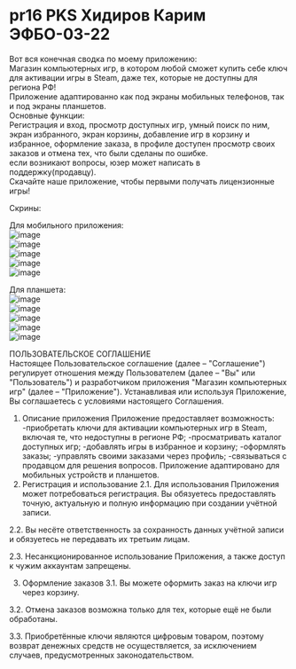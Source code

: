 # pr16 PKS Хидиров Карим ЭФБО-03-22

Вот вся конечная сводка по моему приложению:  
Магазин компьютерных игр, в котором любой сможет купить себе ключ для активации игры в Steam, даже тех, которые не доступны для региона РФ!  
Приложение адаптированно как под экраны мобильных телефонов, так и под экраны планшетов.  
Основные функции:  
Регистрация и вход, просмотр доступных игр, умный поиск по ним, экран избранного, экран корзины, добавление игр в корзину и избранное, оформление заказа, в профиле доступен просмотр своих заказов и отмена тех, что были сделаны по ошибке.  
если возникают вопросы, юзер может написать в поддержку(продавцу).  
Скачайте наше приложение, чтобы первыми получать лицензионные игры!  

Скрины:  

Для мобильного приложения:  
![image](https://github.com/user-attachments/assets/cb520df2-da86-4579-88e4-a0564b2afa2d)  
![image](https://github.com/user-attachments/assets/cb0ed6d7-6e90-49dd-94cf-2bd0f65c419a)  
![image](https://github.com/user-attachments/assets/592deee1-2aea-4ee1-a003-19146c10ba4d)  
![image](https://github.com/user-attachments/assets/978b650f-aad5-4313-bab2-577a9a6f9bba)  
![image](https://github.com/user-attachments/assets/e1909cce-42fd-424d-ba67-8fa6d2ba4116)  

  Для планшета:  
![image](https://github.com/user-attachments/assets/5766ddd8-fbdc-4fa6-a07f-d0c21328a52e)  
![image](https://github.com/user-attachments/assets/30d3fb95-c827-41f2-be96-d4cef7604628)  
![image](https://github.com/user-attachments/assets/61c1660a-ac84-4de4-98bb-f9aa2e0cd2c8)  
![image](https://github.com/user-attachments/assets/d092b54f-97d6-43da-bfb1-f5789971da3c)  
![image](https://github.com/user-attachments/assets/0fa6242f-b4b4-4c4f-9959-2a33be1c998e)  

  ПОЛЬЗОВАТЕЛЬСКОЕ СОГЛАШЕНИЕ  
Настоящее Пользовательское соглашение (далее – "Соглашение") регулирует отношения между Пользователем (далее – "Вы" или "Пользователь") и разработчиком приложения "Магазин компьютерных игр" (далее – "Приложение"). Устанавливая или используя Приложение, Вы соглашаетесь с условиями настоящего Соглашения.  
1. Описание приложения
Приложение предоставляет возможность:
-приобретать ключи для активации компьютерных игр в Steam, включая те, что недоступны в регионе РФ;
-просматривать каталог доступных игр;
-добавлять игры в избранное и корзину;
-оформлять заказы;
-управлять своими заказами через профиль;
-связываться с продавцом для решения вопросов.
Приложение адаптировано для мобильных устройств и планшетов.
3. Регистрация и использование
2.1. Для использования Приложения может потребоваться регистрация. Вы обязуетесь предоставлять точную, актуальную и полную информацию при создании учётной записи.
   
2.2. Вы несёте ответственность за сохранность данных учётной записи и обязуетесь не передавать их третьим лицам.  

2.3. Несанкционированное использование Приложения, а также доступ к чужим аккаунтам запрещены.  

  3. Оформление заказов
3.1. Вы можете оформить заказ на ключи игр через корзину.

3.2. Отмена заказов возможна только для тех, которые ещё не были обработаны.

3.3. Приобретённые ключи являются цифровым товаром, поэтому возврат денежных средств не осуществляется, за исключением случаев, предусмотренных законодательством.  







